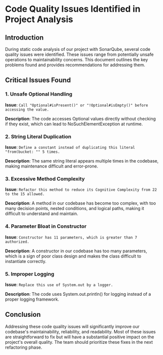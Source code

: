 # Code Quality Issues Identified in Project Analysis

## Introduction

During static code analysis of our project with SonarQube, several code quality issues were identified. These issues range from potentially unsafe operations to maintainability concerns. This document outlines the key problems found and provides recommendations for addressing them.

## Critical Issues Found

### 1. Unsafe Optional Handling

**Issue**: `Call "Optional#isPresent()" or "!Optional#isEmpty()" before accessing the value.`

**Description**: The code accesses Optional values directly without checking if they exist, which can lead to NoSuchElementException at runtime.

### 2. String Literal Duplication

**Issue**: `Define a constant instead of duplicating this literal "from(bucket: "" 5 times.`

**Description**: The same string literal appears multiple times in the codebase, making maintenance difficult and error-prone.

### 3. Excessive Method Complexity

**Issue**: `Refactor this method to reduce its Cognitive Complexity from 22 to the 15 allowed.`

**Description**: A method in our codebase has become too complex, with too many decision points, nested conditions, and logical paths, making it difficult to understand and maintain.

### 4. Parameter Bloat in Constructor

**Issue**: `Constructor has 11 parameters, which is greater than 7 authorized.`

**Description**: A constructor in our codebase has too many parameters, which is a sign of poor class design and makes the class difficult to instantiate correctly.

### 5. Improper Logging

**Issue**: `Replace this use of System.out by a logger.`

**Description**: The code uses System.out.println() for logging instead of a proper logging framework.

## Conclusion

Addressing these code quality issues will significantly improve our codebase's maintainability, reliability, and readability. Most of these issues are straightforward to fix but will have a substantial positive impact on the project's overall quality. The team should prioritize these fixes in the next refactoring phase.